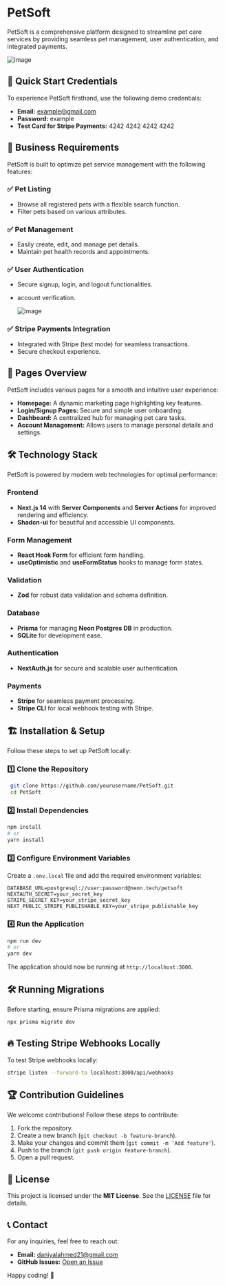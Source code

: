 # PetSoft

PetSoft is a comprehensive platform designed to streamline pet care services by providing seamless pet management, user authentication, and integrated payments. 

![image](https://github.com/user-attachments/assets/a40ec7e6-fafe-44f4-a72c-a8a61e1b0151)

## 🚀 Quick Start Credentials
To experience PetSoft firsthand, use the following demo credentials:

- **Email:** example@gmail.com  
- **Password:** example  
- **Test Card for Stripe Payments:** 4242 4242 4242 4242  

## 🎯 Business Requirements
PetSoft is built to optimize pet service management with the following features:

### ✅ Pet Listing
- Browse all registered pets with a flexible search function.
- Filter pets based on various attributes.

### ✅ Pet Management
- Easily create, edit, and manage pet details.
- Maintain pet health records and appointments.

### ✅ User Authentication
- Secure signup, login, and logout functionalities.
- account verification.
  
  ![image](https://github.com/user-attachments/assets/48330d2c-2a5c-4953-bf48-1d6eeebbe61d)

### ✅ Stripe Payments Integration
- Integrated with Stripe (test mode) for seamless transactions.
- Secure checkout experience.

## 📄 Pages Overview
PetSoft includes various pages for a smooth and intuitive user experience:

- **Homepage:** A dynamic marketing page highlighting key features.
- **Login/Signup Pages:** Secure and simple user onboarding.
- **Dashboard:** A centralized hub for managing pet care tasks.
- **Account Management:** Allows users to manage personal details and settings.

## 🛠️ Technology Stack
PetSoft is powered by modern web technologies for optimal performance:

### Frontend
- **Next.js 14** with **Server Components** and **Server Actions** for improved rendering and efficiency.
- **Shadcn-ui** for beautiful and accessible UI components.

### Form Management
- **React Hook Form** for efficient form handling.
- **useOptimistic** and **useFormStatus** hooks to manage form states.

### Validation
- **Zod** for robust data validation and schema definition.

### Database
- **Prisma** for managing **Neon Postgres DB** in production.
- **SQLite** for development ease.

### Authentication
- **NextAuth.js** for secure and scalable user authentication.

### Payments
- **Stripe** for seamless payment processing.
- **Stripe CLI** for local webhook testing with Stripe.

## 🏗️ Installation & Setup
Follow these steps to set up PetSoft locally:

### 1️⃣ Clone the Repository
```bash
 git clone https://github.com/yourusername/PetSoft.git
 cd PetSoft
```

### 2️⃣ Install Dependencies
```bash
npm install  
# or
yarn install
```

### 3️⃣ Configure Environment Variables
Create a `.env.local` file and add the required environment variables:
```
DATABASE_URL=postgresql://user:password@neon.tech/petsoft
NEXTAUTH_SECRET=your_secret_key
STRIPE_SECRET_KEY=your_stripe_secret_key
NEXT_PUBLIC_STRIPE_PUBLISHABLE_KEY=your_stripe_publishable_key
```

### 4️⃣ Run the Application
```bash
npm run dev  
# or
yarn dev
```
The application should now be running at `http://localhost:3000`.

## 🛠️ Running Migrations
Before starting, ensure Prisma migrations are applied:
```bash
npx prisma migrate dev
```

## 🔥 Testing Stripe Webhooks Locally
To test Stripe webhooks locally:
```bash
stripe listen --forward-to localhost:3000/api/webhooks
```

## 🏆 Contribution Guidelines
We welcome contributions! Follow these steps to contribute:
1. Fork the repository.
2. Create a new branch (`git checkout -b feature-branch`).
3. Make your changes and commit them (`git commit -m 'Add feature'`).
4. Push to the branch (`git push origin feature-branch`).
5. Open a pull request.

## 📜 License
This project is licensed under the **MIT License**. See the [LICENSE](LICENSE) file for details.

## 📞 Contact
For any inquiries, feel free to reach out:
- **Email:** daniyalahmed21@gmail.com
- **GitHub Issues:** [Open an Issue](https://github.com/daniyalahmed21/PetSoft/issues)

Happy coding! 🚀

